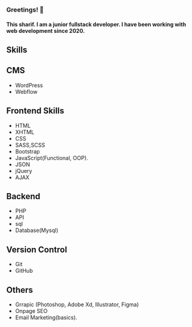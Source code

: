 ### Greetings! 👋
#### This sharif. I am a junior fullstack developer. I have been working with web development since 2020. 
## Skills

## CMS
 * WordPress
 * Webflow
## Frontend Skills
 * HTML
 * XHTML
 * CSS
 * SASS,SCSS
 * Bootstrap
 * JavaScript(Functional, OOP).
 * JSON
 * jQuery
 * AJAX

## Backend 
 * PHP
 * API
 * sql
 * Database(Mysql)

## Version Control
  * Git
  * GitHub

## Others
  * Grrapic (Photoshop, Adobe Xd, Illustrator, Figma)
  * Onpage SEO
  * Email Marketing(basics).


